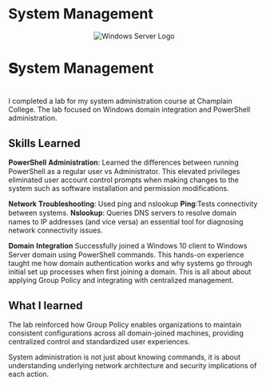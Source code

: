 # System Management
<p align="center">
<img src= "https://mertcangokgoz.com/wp-content/uploads/2020/11/windows-server-2019-fhd-logo.png" alt="Windows Server Logo"/>
</p>

<h1>𝐒ystem Management<h1></h1>
I completed a lab for my system administration course at Champlain College. The lab focused on Windows domain integration and PowerShell administration.</h1>
<br />


<h2>Skills Learned </h2>
𝐏𝐨𝐰𝐞𝐫𝐒𝐡𝐞𝐥𝐥 𝐀𝐝𝐦𝐢𝐧𝐢𝐬𝐭𝐫𝐚𝐭𝐢𝐨𝐧: Learned the differences between running PowerShell as a regular user vs Administrator. This elevated privileges eliminated user account control prompts when making changes to the system such as software installation and permission modifications.

𝐍𝐞𝐭𝐰𝐨𝐫𝐤 𝐓𝐫𝐨𝐮𝐛𝐥𝐞𝐬𝐡𝐨𝐨𝐭𝐢𝐧𝐠: Used ping and nslookup
𝐏𝐢𝐧𝐠:Tests connectivity between systems.
𝐍𝐬𝐥𝐨𝐨𝐤𝐮𝐩: Queries DNS servers to resolve domain names to IP addresses (and vice versa) an essential tool for diagnosing network connectivity issues.

𝐃𝐨𝐦𝐚𝐢𝐧 𝐈𝐧𝐭𝐞𝐠𝐫𝐚𝐭𝐢𝐨𝐧
Successfully joined a Windows 10 client to Windows Server domain using PowerShell commands. This hands-on experience taught me how domain authentication works and why systems go through initial set up processes when first joining a domain. This is all about about applying Group Policy and integrating with centralized management.

<h2>What I learned </h2>
 The lab reinforced how Group Policy enables organizations to maintain consistent configurations across all domain-joined machines, providing centralized control and standardized user experiences.

System administration is not just about knowing commands, it is about understanding underlying network architecture and security implications of each action.


</b> 

